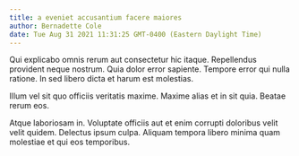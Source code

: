 ```yaml
---
title: a eveniet accusantium facere maiores
author: Bernadette Cole
date: Tue Aug 31 2021 11:31:25 GMT-0400 (Eastern Daylight Time)
---
```

Qui explicabo omnis rerum aut consectetur hic itaque. Repellendus provident neque nostrum. Quia dolor error sapiente. Tempore error qui nulla ratione. In sed libero dicta et harum est molestias.

 Illum vel sit quo officiis veritatis maxime. Maxime alias et in sit quia. Beatae rerum eos.

 Atque laboriosam in. Voluptate officiis aut et enim corrupti doloribus velit velit quidem. Delectus ipsum culpa. Aliquam tempora libero minima quam molestiae et qui eos temporibus.